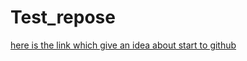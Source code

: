 # Test_repose
<a href="https://www.youtube.com">here is the link which give an idea about start to github</a>
